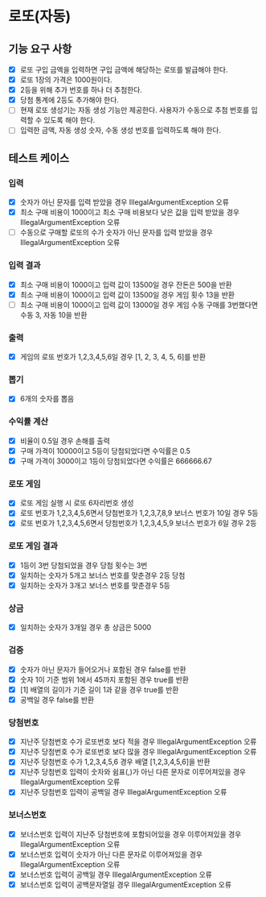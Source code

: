 # 로또(자동)

## 기능 요구 사항

- [x] 로또 구입 금액을 입력하면 구입 금액에 해당하는 로또를 발급해야 한다.
- [x] 로또 1장의 가격은 1000원이다.
- [x] 2등을 위해 추가 번호를 하나 더 추첨한다.
- [x] 당첨 통계에 2등도 추가해야 한다.
- [ ] 현재 로또 생성기는 자동 생성 기능만 제공한다. 사용자가 수동으로 추첨 번호를 입력할 수 있도록 해야 한다.
- [ ] 입력한 금액, 자동 생성 숫자, 수동 생성 번호를 입력하도록 해야 한다.

## 테스트 케이스

### 입력

- [x] 숫자가 아닌 문자를 입력 받았을 경우 IllegalArgumentException 오류
- [x] 최소 구매 비용이 1000이고 최소 구매 비용보다 낮은 값을 입력 받았을 경우 IllegalArgumentException 오류
- [ ] 수동으로 구매할 로또의 수가 숫자가 아닌 문자를 입력 받았을 경우 IllegalArgumentException 오류

### 입력 결과

- [x] 최소 구매 비용이 1000이고 입력 값이 13500일 경우 잔돈은 500을 반환
- [x] 최소 구매 비용이 1000이고 입력 값이 13500일 경우 게임 횟수 13을 반환
- [ ] 최소 구매 비용이 1000이고 입력 값이 13000일 경우 게임 수동 구매를 3번했다면 수동 3, 자동 10을 반환

### 출력

- [x] 게임의 로또 번호가 1,2,3,4,5,6일 경우 [1, 2, 3, 4, 5, 6]를 반환

### 뽑기

- [x] 6개의 숫자를 뽑음

### 수익률 계산

- [x] 비율이 0.5일 경우 손해를 출력
- [x] 구매 가격이 10000이고 5등이 당첨되었다면 수익률은 0.5
- [x] 구매 가격이 3000이고 1등이 당첨되었다면 수익률은 666666.67

### 로또 게임

- [x] 로또 게임 실행 시 로또 6자리번호 생성
- [x] 로또 번호가 1,2,3,4,5,6면서 당첨번호가 1,2,3,7,8,9 보너스 번호가 10일 경우 5등
- [x] 로또 번호가 1,2,3,4,5,6면서 당첨번호가 1,2,3,4,5,9 보너스 번호가 6일 경우 2등

### 로또 게임 결과

- [x] 1등이 3번 당첨되었을 경우 당첨 횟수는 3번
- [x] 일치하는 숫자가 5개고 보너스 번호를 맞춘경우 2등 당첨
- [x] 일치하는 숫자가 3개고 보너스 번호를 맞춘경우 5등

### 상금

- [x] 일치하는 숫자가 3개일 경우 총 상금은 5000

### 검증

- [x] 숫자가 아닌 문자가 들어오거나 포함된 경우 false를 반환
- [x] 숫자 1이 기준 범위 1에서 45까지 포함된 경우 true를 반환
- [x] [1] 배열의 길이가 기준 길이 1과 같을 경우 true를 반환
- [x] 공백일 경우 false를 반환

### 당첨번호

- [x] 지난주 당첨번호 수가 로또번호 보다 적을 경우 IllegalArgumentException 오류
- [x] 지난주 당첨번호 수가 로또번호 보다 많을 경우 IllegalArgumentException 오류
- [x] 지난주 당첨번호 수가 1,2,3,4,5,6 경우 배열 [1,2,3,4,5,6]을 반환
- [x] 지난주 당첨번호 입력이 숫자와 쉼표(,)가 아닌 다른 문자로 이루어져있을 경우 IllegalArgumentException 오류
- [x] 지난주 당첨번호 입력이 공백일 경우 IllegalArgumentException 오류

### 보너스번호

- [x] 보너스번호 입력이 지난주 당첨번호에 포함되어있을 경우 이루어져있을 경우 IllegalArgumentException 오류
- [x] 보너스번호 입력이 숫자가 아닌 다른 문자로 이루어져있을 경우 IllegalArgumentException 오류
- [x] 보너스번호 입력이 공백일 경우 IllegalArgumentException 오류
- [x] 보너스번호 입력이 공백문자열일 경우 IllegalArgumentException 오류
